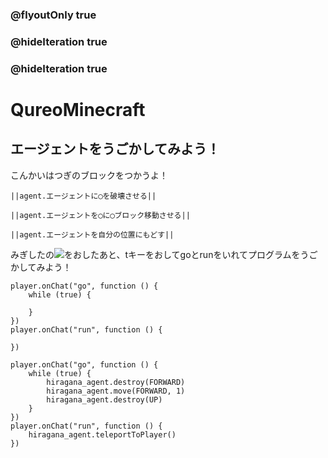 ### @flyoutOnly true
### @hideIteration true
### @hideIteration true
# QureoMinecraft

## エージェントをうごかしてみよう！

こんかいはつぎのブロックをつかうよ！

``||agent.エージェントに◯を破壊させる||``

``||agent.エージェントを◯に◯ブロック移動させる||``

``||agent.エージェントを自分の位置にもどす||``

みぎしたの![](https://raw.githubusercontent.com/camp-minecraft/TechkidsCampTutorial/master/images/playbutton.png)をおしたあと、tキーをおしてgoとrunをいれてプログラムをうごかしてみよう！

```template
player.onChat("go", function () {
    while (true) {

    }
})
player.onChat("run", function () {

})
```

```ghost
player.onChat("go", function () {
    while (true) {
        hiragana_agent.destroy(FORWARD)
        hiragana_agent.move(FORWARD, 1)
        hiragana_agent.destroy(UP)
    }
})
player.onChat("run", function () {
    hiragana_agent.teleportToPlayer()
})

```
